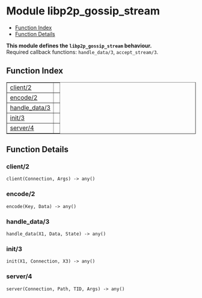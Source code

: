 

# Module libp2p_gossip_stream #
* [Function Index](#index)
* [Function Details](#functions)

__This module defines the `libp2p_gossip_stream` behaviour.__<br /> Required callback functions: `handle_data/3`, `accept_stream/3`.

<a name="index"></a>

## Function Index ##


<table width="100%" border="1" cellspacing="0" cellpadding="2" summary="function index"><tr><td valign="top"><a href="#client-2">client/2</a></td><td></td></tr><tr><td valign="top"><a href="#encode-2">encode/2</a></td><td></td></tr><tr><td valign="top"><a href="#handle_data-3">handle_data/3</a></td><td></td></tr><tr><td valign="top"><a href="#init-3">init/3</a></td><td></td></tr><tr><td valign="top"><a href="#server-4">server/4</a></td><td></td></tr></table>


<a name="functions"></a>

## Function Details ##

<a name="client-2"></a>

### client/2 ###

`client(Connection, Args) -> any()`

<a name="encode-2"></a>

### encode/2 ###

`encode(Key, Data) -> any()`

<a name="handle_data-3"></a>

### handle_data/3 ###

`handle_data(X1, Data, State) -> any()`

<a name="init-3"></a>

### init/3 ###

`init(X1, Connection, X3) -> any()`

<a name="server-4"></a>

### server/4 ###

`server(Connection, Path, TID, Args) -> any()`

